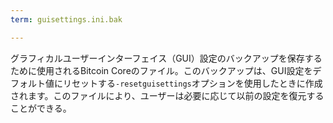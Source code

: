 ```yaml
---
term: guisettings.ini.bak

---
```

グラフィカルユーザーインターフェイス（GUI）設定のバックアップを保存するために使用されるBitcoin Coreのファイル。このバックアップは、GUI設定をデフォルト値にリセットする`-resetguisettings`オプションを使用したときに作成されます。このファイルにより、ユーザーは必要に応じて以前の設定を復元することができる。